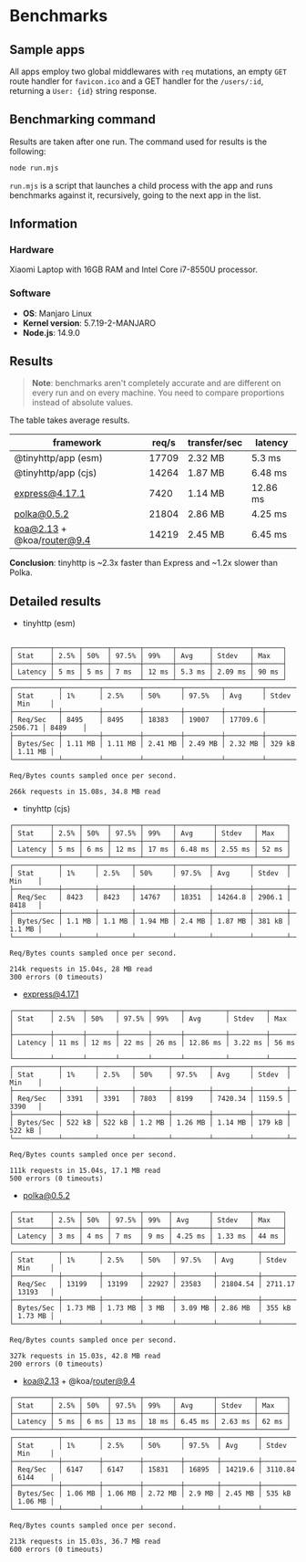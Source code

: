 # Benchmarks

## Sample apps

All apps employ two global middlewares with `req` mutations, an empty `GET` route handler for `favicon.ico` and a GET handler for the `/users/:id`, returning a `User: {id}` string response.

## Benchmarking command

Results are taken after one run. The command used for results is the following:

```sh
node run.mjs
```

`run.mjs` is a script that launches a child process with the app and runs benchmarks against it, recursively, going to the next app in the list.

## Information

### Hardware

Xiaomi Laptop with 16GB RAM and Intel Core i7-8550U processor.

### Software

- **OS**: Manjaro Linux
- **Kernel version**: 5.7.19-2-MANJARO
- **Node.js**: 14.9.0

## Results

> **Note**: benchmarks aren't completely accurate and are different on every run and on every machine. You need to compare proportions instead of absolute values.

The table takes average results.

| framework                  | req/s | transfer/sec | latency  |
| -------------------------- | ----- | ------------ | -------- |
| @tinyhttp/app (esm)        | 17709 | 2.32 MB      | 5.3 ms   |
| @tinyhttp/app (cjs)        | 14264 | 1.87 MB      | 6.48 ms  |
| express@4.17.1             | 7420  | 1.14 MB      | 12.86 ms |
| polka@0.5.2                | 21804 | 2.86 MB      | 4.25 ms  |
| koa@2.13 + @koa/router@9.4 | 14219 | 2.45 MB      | 6.45 ms  |

**Conclusion**: tinyhttp is ~2.3x faster than Express and ~1.2x slower than Polka.

## Detailed results

- tinyhttp (esm)

```

┌─────────┬──────┬──────┬───────┬───────┬────────┬─────────┬───────┐
│ Stat    │ 2.5% │ 50%  │ 97.5% │ 99%   │ Avg    │ Stdev   │ Max   │
├─────────┼──────┼──────┼───────┼───────┼────────┼─────────┼───────┤
│ Latency │ 5 ms │ 5 ms │ 7 ms  │ 12 ms │ 5.3 ms │ 2.09 ms │ 90 ms │
└─────────┴──────┴──────┴───────┴───────┴────────┴─────────┴───────┘
┌───────────┬─────────┬─────────┬─────────┬─────────┬─────────┬─────────┬─────────┐
│ Stat      │ 1%      │ 2.5%    │ 50%     │ 97.5%   │ Avg     │ Stdev   │ Min     │
├───────────┼─────────┼─────────┼─────────┼─────────┼─────────┼─────────┼─────────┤
│ Req/Sec   │ 8495    │ 8495    │ 18383   │ 19007   │ 17709.6 │ 2506.71 │ 8489    │
├───────────┼─────────┼─────────┼─────────┼─────────┼─────────┼─────────┼─────────┤
│ Bytes/Sec │ 1.11 MB │ 1.11 MB │ 2.41 MB │ 2.49 MB │ 2.32 MB │ 329 kB  │ 1.11 MB │
└───────────┴─────────┴─────────┴─────────┴─────────┴─────────┴─────────┴─────────┘

Req/Bytes counts sampled once per second.

266k requests in 15.08s, 34.8 MB read
```

- tinyhttp (cjs)

```
┌─────────┬──────┬──────┬───────┬───────┬─────────┬─────────┬───────┐
│ Stat    │ 2.5% │ 50%  │ 97.5% │ 99%   │ Avg     │ Stdev   │ Max   │
├─────────┼──────┼──────┼───────┼───────┼─────────┼─────────┼───────┤
│ Latency │ 5 ms │ 6 ms │ 12 ms │ 17 ms │ 6.48 ms │ 2.55 ms │ 52 ms │
└─────────┴──────┴──────┴───────┴───────┴─────────┴─────────┴───────┘
┌───────────┬────────┬────────┬─────────┬────────┬─────────┬────────┬────────┐
│ Stat      │ 1%     │ 2.5%   │ 50%     │ 97.5%  │ Avg     │ Stdev  │ Min    │
├───────────┼────────┼────────┼─────────┼────────┼─────────┼────────┼────────┤
│ Req/Sec   │ 8423   │ 8423   │ 14767   │ 18351  │ 14264.8 │ 2906.1 │ 8418   │
├───────────┼────────┼────────┼─────────┼────────┼─────────┼────────┼────────┤
│ Bytes/Sec │ 1.1 MB │ 1.1 MB │ 1.94 MB │ 2.4 MB │ 1.87 MB │ 381 kB │ 1.1 MB │
└───────────┴────────┴────────┴─────────┴────────┴─────────┴────────┴────────┘

Req/Bytes counts sampled once per second.

214k requests in 15.04s, 28 MB read
300 errors (0 timeouts)
```

- express@4.17.1

```
┌─────────┬───────┬───────┬───────┬───────┬──────────┬─────────┬───────┐
│ Stat    │ 2.5%  │ 50%   │ 97.5% │ 99%   │ Avg      │ Stdev   │ Max   │
├─────────┼───────┼───────┼───────┼───────┼──────────┼─────────┼───────┤
│ Latency │ 11 ms │ 12 ms │ 22 ms │ 26 ms │ 12.86 ms │ 3.22 ms │ 56 ms │
└─────────┴───────┴───────┴───────┴───────┴──────────┴─────────┴───────┘
┌───────────┬────────┬────────┬────────┬─────────┬─────────┬────────┬────────┐
│ Stat      │ 1%     │ 2.5%   │ 50%    │ 97.5%   │ Avg     │ Stdev  │ Min    │
├───────────┼────────┼────────┼────────┼─────────┼─────────┼────────┼────────┤
│ Req/Sec   │ 3391   │ 3391   │ 7803   │ 8199    │ 7420.34 │ 1159.5 │ 3390   │
├───────────┼────────┼────────┼────────┼─────────┼─────────┼────────┼────────┤
│ Bytes/Sec │ 522 kB │ 522 kB │ 1.2 MB │ 1.26 MB │ 1.14 MB │ 179 kB │ 522 kB │
└───────────┴────────┴────────┴────────┴─────────┴─────────┴────────┴────────┘

Req/Bytes counts sampled once per second.

111k requests in 15.04s, 17.1 MB read
500 errors (0 timeouts)
```

- polka@0.5.2

```
┌─────────┬──────┬──────┬───────┬──────┬─────────┬─────────┬───────┐
│ Stat    │ 2.5% │ 50%  │ 97.5% │ 99%  │ Avg     │ Stdev   │ Max   │
├─────────┼──────┼──────┼───────┼──────┼─────────┼─────────┼───────┤
│ Latency │ 3 ms │ 4 ms │ 7 ms  │ 9 ms │ 4.25 ms │ 1.33 ms │ 44 ms │
└─────────┴──────┴──────┴───────┴──────┴─────────┴─────────┴───────┘
┌───────────┬─────────┬─────────┬───────┬─────────┬──────────┬─────────┬─────────┐
│ Stat      │ 1%      │ 2.5%    │ 50%   │ 97.5%   │ Avg      │ Stdev   │ Min     │
├───────────┼─────────┼─────────┼───────┼─────────┼──────────┼─────────┼─────────┤
│ Req/Sec   │ 13199   │ 13199   │ 22927 │ 23583   │ 21804.54 │ 2711.17 │ 13193   │
├───────────┼─────────┼─────────┼───────┼─────────┼──────────┼─────────┼─────────┤
│ Bytes/Sec │ 1.73 MB │ 1.73 MB │ 3 MB  │ 3.09 MB │ 2.86 MB  │ 355 kB  │ 1.73 MB │
└───────────┴─────────┴─────────┴───────┴─────────┴──────────┴─────────┴─────────┘

Req/Bytes counts sampled once per second.

327k requests in 15.03s, 42.8 MB read
200 errors (0 timeouts)
```

- koa@2.13 + @koa/router@9.4

```
┌─────────┬──────┬──────┬───────┬───────┬─────────┬─────────┬───────┐
│ Stat    │ 2.5% │ 50%  │ 97.5% │ 99%   │ Avg     │ Stdev   │ Max   │
├─────────┼──────┼──────┼───────┼───────┼─────────┼─────────┼───────┤
│ Latency │ 5 ms │ 6 ms │ 13 ms │ 18 ms │ 6.45 ms │ 2.63 ms │ 62 ms │
└─────────┴──────┴──────┴───────┴───────┴─────────┴─────────┴───────┘
┌───────────┬─────────┬─────────┬─────────┬────────┬─────────┬─────────┬─────────┐
│ Stat      │ 1%      │ 2.5%    │ 50%     │ 97.5%  │ Avg     │ Stdev   │ Min     │
├───────────┼─────────┼─────────┼─────────┼────────┼─────────┼─────────┼─────────┤
│ Req/Sec   │ 6147    │ 6147    │ 15831   │ 16895  │ 14219.6 │ 3110.84 │ 6144    │
├───────────┼─────────┼─────────┼─────────┼────────┼─────────┼─────────┼─────────┤
│ Bytes/Sec │ 1.06 MB │ 1.06 MB │ 2.72 MB │ 2.9 MB │ 2.45 MB │ 535 kB  │ 1.06 MB │
└───────────┴─────────┴─────────┴─────────┴────────┴─────────┴─────────┴─────────┘

Req/Bytes counts sampled once per second.

213k requests in 15.03s, 36.7 MB read
600 errors (0 timeouts)
```
